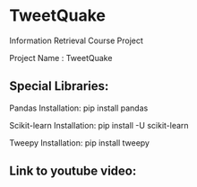# TweetQuake
Information Retrieval Course Project

Project Name : TweetQuake 

## Special Libraries:
Pandas Installation:
pip install pandas

Scikit-learn Installation:
pip install -U scikit-learn

Tweepy Installation:
pip install tweepy

## Link to youtube video: 
	
